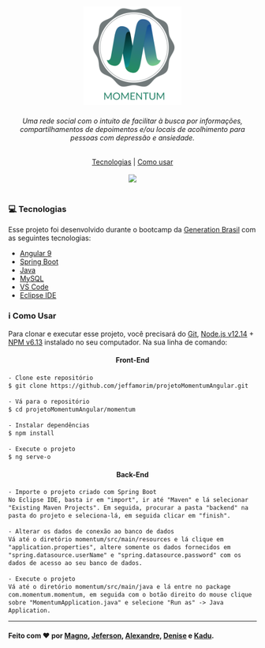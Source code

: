<div align = center>
    <img src = "./momentum/src/assets/logo900px900px_1_original.png" alt = "Logo" width ="200px" height="200px">
</div>

<h6 align = center>Uma rede social com o intuito de facilitar à busca por informações, compartilhamentos de depoimentos e/ou locais de acolhimento para pessoas com depressão e ansiedade.
</h6>

<div align = center>
    <a href = "#computer-tecnologias">Tecnologias</a> | <a href= "#information_source-como-usar">Como usar</a>
</div>
<br>

<div align= center>
    <img src = "./momentum/src/assets/mobile.gif">
</div>
<br>

### :computer: Tecnologias

Esse projeto foi desenvolvido durante o bootcamp da <a href = "https://brazil.generation.org">Generation Brasil</a> com as seguintes tecnologias:

- <a href = "https://cli.angular.io">Angular 9</a>
- <a href = "https://spring.io/projects/spring-boot">Spring Boot</a>
- <a href = "https://www.oracle.com/java/technologies/javase-downloads.html">Java</a>
- <a href = "https://www.mysql.com">MySQL</a>
- <a href = "https://code.visualstudio.com">VS Code</a>
- <a href = "http://www.eclipse.org/downloads/">Eclipse IDE</a>


### :information_source: Como Usar

Para clonar e executar esse projeto, você precisará do <a href = "https://git-scm.com">Git</a>, <a href = "https://git-scm.com">Node.js v12.14</a> + <a href = "https://www.npmjs.com">NPM v6.13</a> instalado no seu computador. Na sua linha de comando:

<h4 align = center>Front-End</h4>

~~~
- Clone este repositório
$ git clone https://github.com/jeffamorim/projetoMomentumAngular.git

- Vá para o repositório
$ cd projetoMomentumAngular/momentum

- Instalar dependências
$ npm install

- Execute o projeto
$ ng serve-o
~~~

<h4 align = center>Back-End</h4>

~~~
- Importe o projeto criado com Spring Boot
No Eclipse IDE, basta ir em "import", ir até "Maven" e lá selecionar "Existing Maven Projects". Em seguida, procurar a pasta "backend" na pasta do projeto e seleciona-lá, em seguida clicar em "finish".

- Alterar os dados de conexão ao banco de dados
Vá até o diretório momentum/src/main/resources e lá clique em "application.properties", altere somente os dados fornecidos em "spring.datasource.userName" e "spring.datasource.password" com os dados de acesso ao seu banco de dados.

- Execute o projeto
Vá até o diretório momentum/src/main/java e lá entre no package com.momentum.momentum, em seguida com o botão direito do mouse clique sobre "MomentumApplication.java" e selecione "Run as" -> Java Application.
~~~

---

#### Feito com :heart: por <a href = "https://www.linkedin.com/in/magnoneves/">Magno</a>, <a href = "https://www.linkedin.com/in/amorimjeferson/">Jeferson</a>, <a href = "https://www.linkedin.com/in/alexandre-marcopoulos/">Alexandre</a>, <a href = "https://www.linkedin.com/in/denise-pereira-santos/">Denise</a> e <a href = "https://www.linkedin.com/in/kadu-henrique-furtado-274a9593/">Kadu</a>.